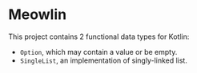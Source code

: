 # Meowlin
This project contains 2 functional data types for Kotlin: 
- `Option`, which may contain a value or be empty.
- `SingleList`, an implementation of singly-linked list.